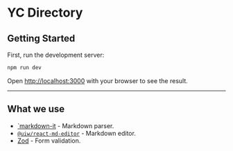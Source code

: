 # YC Directory


## Getting Started

First, run the development server:

```bash
npm run dev
```

Open [http://localhost:3000](http://localhost:3000) with your browser to see the result.

---
## What we use

- [`markdown-it](https://www.npmjs.com/package/markdown-it) - Markdown parser.
- [`@uiw/react-md-editor`](https://uiwjs.github.io/react-md-editor/) - Markdown editor.
- [Zod](https://zod.dev/) - Form validation.